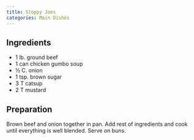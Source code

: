 ```yaml
---
title: Sloppy Joes
categories: Main Dishes
---
```


## Ingredients

- 1 lb. ground beef
- 1 can chicken gumbo soup
- ½ C. onion
- 1 tsp. brown sugar
- 3 T catsup
- 2 T mustard

## Preparation

Brown beef and onion together in pan.  Add rest of ingredients and cook until everything is well blended.  Serve on buns.

